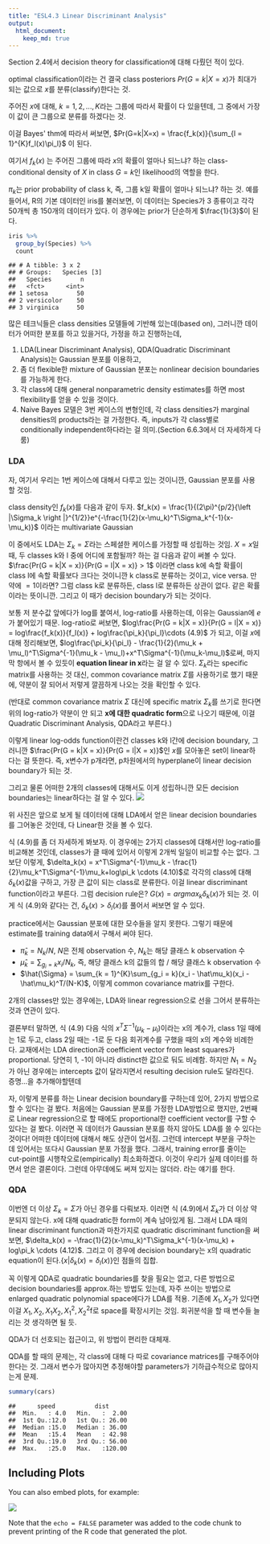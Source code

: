 ```yaml
---
title: "ESL4.3 Linear Discriminant Analysis"
output: 
  html_document:
    keep_md: true
---
```



 Section 2.4에서 decision theory for classification에 대해 다뤘던 적이 있다. 
 
 optimal classification이라는 건 결국 class posteriors $Pr(G=k|X=x)$가 최대가 되는 값으로 $x$를 분류(classify)한다는 것. 
 
 주어진 $x$에 대해, $k = 1, 2, ..., K$라는 그룹에 따라서 확률이 다 있을텐데, 그 중에서 가장 이 값이 큰 그룹으로 분류를 하겠다는 것. 
 
 이걸 Bayes' thm에 따라서 써보면, $Pr(G=k|X=x) = \frac{f_k(x)}{\sum_{l = 1}^{K}f_l(x)\pi_l}$  이 된다. 
 
 여기서 $f_k(x)$ 는 주어진 그룹에 따라 $x$의 확률이 얼마나 되느냐? 하는 class-conditional density of $X$ in class $G = k$인 likelihood의 역할을 한다. 
 
 $\pi_k$는 prior probability of class k, 즉, 그룹 k일 확률이 얼마나 되느냐? 하는 것. 예를 들어서, R의 기본 데이터인 iris를 불러보면, 이 데이터는 Species가 3 종류이고 각각 50개씩 총 150개의 데이터가 있다. 이 경우에는 prior가 단순하게 $\frac{1}{3}$이 된다. 
 

```r
iris %>% 
  group_by(Species) %>% 
  count
```

```
## # A tibble: 3 x 2
## # Groups:   Species [3]
##   Species        n
##   <fct>      <int>
## 1 setosa        50
## 2 versicolor    50
## 3 virginica     50
```
 

 많은 테크닉들은 class densities 모델들에 기반해 있는데(based on), 그러니깐 데이터가 어떠한 분포를 하고 있을거다, 가정을 하고 진행하는데, 
 
 1. LDA(Linear Discriminant Analysis), QDA(Quadratic Discriminant Analysis)는 Gaussian 분포를 이용하고,
 2. 좀 더 flexible한 mixture of Gaussian 분포는 nonlinear decision boundaries를 가능하게 한다.
 3. 각 class에 대해 general nonparametric density estimates를 하면 most flexibility를 얻을 수 있을 것이다.
 4. Naive Bayes 모델은 3번 케이스의 변형인데, 각 class densities가 marginal densities의 products라는 걸 가정한다.
 즉, inputs가 각 class별로 conditionally independent하다라는 걸 의미.(Section 6.6.3에서 더 자세하게 다룸)
 
 
### LDA
 자, 여기서 우리는 1번 케이스에 대해서 다루고 있는 것이니깐, Gaussian 분포를 사용할 것임.
 
 class density인 $f_k(x)$를 다음과 같이 두자. $f_k(x) = \frac{1}{(2\pi)^{p/2}{\left |\Sigma_k  \right |}^{1/2}}e^{-\frac{1}{2}(x-\mu_k)^T\Sigma_k^{-1}(x-\mu_k)}$ 이라는 multivariate Gaussian
 
 이 중에서도 LDA는 $\Sigma_k = \Sigma$라는 스페셜한 케이스를 가정할 때 성립하는 것임. $X=x$일 때, 두 classes k와 l 중에 어디에 포함될까? 하는 걸 다음과 같이 써볼 수 있다. $\frac{Pr(G = k|X = x)}{Pr(G = l|X = x)} > 1$ 이라면 class k에 속할 확률이 class l에 속할 확률보다 크다는 것이니깐 k class로 분류하는 것이고, vice versa. 만약에 $=1$이라면? 그럼 class k로 분류하든, class l로 분류하든 상관이 없다. 같은 확률이라는 뜻이니깐. 그리고 이 때가 decision boundary가 되는 것이다. 
 
 보통 저 분수값 앞에다가 log를 붙여서, log-ratio를 사용하는데, 이유는 Gaussian에 $e$가 붙어있기 때문. log-ratio로 써보면, $log\frac{Pr(G = k|X = x)}{Pr(G = l|X = x)} = log\frac{f_k(x)}{f_l(x)} + log\frac{\pi_k}{\pi_l}\cdots (4.9)$ 가 되고, 이걸 $x$에 대해 정리해보면, $log\frac{\pi_k}{\pi_l} - \frac{1}{2}(\mu_k + \mu_l)^T\Sigma^{-1}(\mu_k - \mu_l)+x^T\Sigma^{-1}(\mu_k-\mu_l)$로써, 마지막 항에서 볼 수 있듯이 **equation linear in x**라는 걸 알 수 있다. $\Sigma_k$라는 specific matrix를 사용하는 것 대신, common covariance matrix $\Sigma$를 사용하기로 했기 때문에, 약분이 잘 되어서 저렇게 깔끔하게 나오는 것을 확인할 수 있다. 
 
 (반대로 common covariance matrix $\Sigma$ 대신에 specific matrix $\Sigma_k$를 쓰기로 한다면 위의 log-ratio가 약분이 안 되고 **x에 대한 quadratic form**으로 나오기 때문에, 이걸 Quadratic Discriminant Analysis, QDA라고 부른다.)
 
 이렇게 linear log-odds function이란건 classes k와 l간에 decision boundary, 그러니깐 $\frac{Pr(G = k|X = x)}{Pr(G = l|X = x)}$인 $x$를 모아놓은 set이 linear하다는 걸 뜻한다. 즉, x변수가 p개라면, p차원에서의 hyperplane이 linear decision boundary가 되는 것.  
 
 그리고 물론 어떠한 2개의 classes에 대해서도 이게 성립하니깐 모든 decision boundaries는 linear하다는 걸 알 수 있다. 
![](4.3_LDA_files\figure-html\fig4.11.png)
 
 위 사진은 앞으로 보게 될 데이터에 대해 LDA에서 얻은 linear decision boundaries를 그어놓은 것인데, 다 Linear한 것을 볼 수 있다.
 
 식 (4.9)를 좀 더 자세하게 봐보자. 이 경우에는 2가지 classes에 대해서만 log-ratio를 비교해본 것인데, classes가 클 때에 있어서 이렇게 2개씩 일일이 비교할 수는 없다. 그보단 이렇게, $\delta_k(x) = x^T\Sigma^{-1}\mu_k - \frac{1}{2}\mu_k^T\Sigma^{-1}\mu_k+log\pi_k \cdots (4.10)$로 각각의 class에 대해 $\delta_k(x)$값을 구하고, 가장 큰 값이 되는 class로 분류한다. 이걸 linear discriminant function이라고 부른다. 그럼 decision rule은? $G(x) = argmax_k\delta_k(x)$가 되는 것. 이게 식 (4.9)와 같다는 건, $\delta_k(x) > \delta_l(x)$를 풀어서 써보면 알 수 있다.
 
 practice에서는 Gaussian 분포에 대한 모수들을 알지 못한다. 그렇기 때문에 estimate를 training data에서 구해서 써야 된다. 
 
 - $\hat{\pi}_k = N_k/N$, $N$은 전체 observation 수, $N_k$는 해당 클래스 k observation 수
 - $\hat{\mu}_k = \sum_{g_i = k}x_i/N_k$, 즉, 해당 클래스 k의 값들의 합 / 해당 클래스 k observation 수
 - $\hat{\Sigma} = \sum_{k = 1}^{K}\sum_{g_i = k}(x_i - \hat\mu_k)(x_i - \hat\mu_k)^T/(N-K)$, 이렇게 common covariance matrix를 구한다. 


 2개의 classes만 있는 경우에는, LDA와 linear regression으로 선을 그어서 분류하는 것과 연관이 있다. 
 
 결론부터 말하면, 식 (4.9) 다음 식의 $x^T\Sigma^{-1}(\mu_k-\mu_l)$이라는 x의 계수가, class 1일 때에는 1로 두고, class 2일 때는 -1로 둔 다음 회귀계수를 구했을 때의 x의 계수와 비례한다. 교재에서는 LDA direction과 coefficient vector from least squares가 proportional. 당연히 1, -1이 아니라 distinct한 값으로 둬도 비례함. 하지만 $N_1 = N_2$가 아닌 경우에는 intercepts 값이 달라지면서 resulting decision rule도 달라진다. 증명...을 추가해야할텐데
 
 자, 이렇게 분류를 하는 Linear decision boundary를 구하는데 있어, 2가지 방법으로 할 수 있다는 걸 봤다. 처음에는 Gaussian 분포를 가정한 LDA방법으로 했지만, 2번째로 Linear regression으로 할 때에도 proportional한 coefficient vector를 구할 수 있다는 걸 봤다. 이러면 꼭 데이터가 Gaussian 분포를 하지 않아도 LDA를 쓸 수 있다는 것이다! 어떠한 데이터에 대해서 해도 상관이 업서짐. 그런데 intercept 부분을 구하는데 있어서는 또다시 Gaussian 분포 가정을 했다. 그래서, training error를 줄이는 cut-point를 시행착오로(empirically) 최소화하겠다. 이것이 우리가 실제 데이터를 하면서 얻은 결론이다. 그런데 아무데에도 써져 있지는 않더라. 라는 얘기를 한다.
 

### QDA
 이번엔 더 이상 $\Sigma_k = \Sigma$가 아닌 경우를 다뤄보자. 이러면 식 (4.9)에서 $\Sigma_k$가 더 이상 약분되지 않는다. x에 대해 quadratic한 form이 계속 남아있게 됨. 그래서 LDA 때의 linear discriminant function과 마찬가지로 quadratic discriminant function을 써보면, $\delta_k(x) = -\frac{1}{2}(x-\mu_k)^T\Sigma_k^{-1}(x-\mu_k) + log\pi_k \cdots (4.12)$. 그리고 이 경우에 decision boundary는 x의 quadratic equation이 된다.$\{x|\delta_k(x) = \delta_l(x)\}$인 점들의 집합.
 
 꼭 이렇게 QDA로 quadratic boundaries를 찾을 필요는 없고, 다른 방법으로 decision boundaries를 approx.하는 방법도 있는데, 자주 쓰이는 방법으로 enlarged quadratic polynomial space에다가 LDA를 적용. 기존에 $X_1, X_2$가 있다면 이걸 $X_1, X_2, X_1X_2, X_1^2, X_2^2$f로 space를 확장시키는 것임. 회귀분석을 할 때 변수들 늘리는 것 생각하면 될 듯.
 
 QDA가 더 선호되는 접근이고, 위 방법이 편리한 대체재.
 
 QDA를 할 때의 문제는, 각 class에 대해 다 따로 covariance matrices를 구해주어야 한다는 것. 그래서 변수가 많아지면 추정해야할 parameters가 기하급수적으로 많아지는게 문제. 



```r
summary(cars)
```

```
##      speed           dist       
##  Min.   : 4.0   Min.   :  2.00  
##  1st Qu.:12.0   1st Qu.: 26.00  
##  Median :15.0   Median : 36.00  
##  Mean   :15.4   Mean   : 42.98  
##  3rd Qu.:19.0   3rd Qu.: 56.00  
##  Max.   :25.0   Max.   :120.00
```

## Including Plots

You can also embed plots, for example:

![](4.3_LDA_files/figure-html/pressure-1.png)<!-- -->

Note that the `echo = FALSE` parameter was added to the code chunk to prevent printing of the R code that generated the plot.
